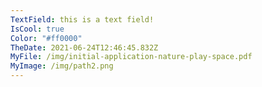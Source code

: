 ```yaml
---
TextField: this is a text field!
IsCool: true
Color: "#ff0000"
TheDate: 2021-06-24T12:46:45.832Z
MyFile: /img/initial-application-nature-play-space.pdf
MyImage: /img/path2.png
---
```


